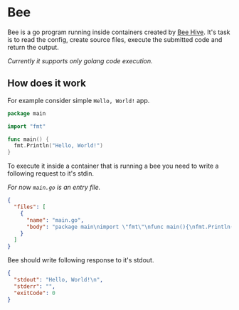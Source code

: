 # Bee

Bee is a go program running inside containers created by [Bee Hive](https://github.com/senicko/bee-hive). It's task is to
read the config, create source files, execute the submitted code and return the output.

_Currently it supports only golang code execution._

## How does it work

For example consider simple `Hello, World!` app.

```go
package main

import "fmt"

func main() {
  fmt.Println("Hello, World!")
}
```

To execute it inside a container that is running a bee you need to write a following request to it's stdin.

_For now `main.go` is an entry file._

```json
{
  "files": [
    {
      "name": "main.go",
      "body": "package main\nimport \"fmt\"\nfunc main(){\nfmt.Println(\"Hello, World!\")\n}"
    }
  ]
}
```

Bee should write following response to it's stdout.

```json
{
  "stdout": "Hello, World!\n",
  "stderr": "",
  "exitCode": 0
}
```
